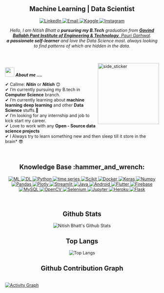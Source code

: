 <h2 align="center"><b>Machine Learning | Data Scientist </b></h2>

<!-- Social Media Information-->  
<p align="center">
   <a href="https://www.linkedin.com/in/nb-bhatt/" target="_blank">
    <img alt="LinkedIn" src="https://img.shields.io/badge/LinkedIn-0077B5?style=for-the-badge&logo=linkedin&logoColor=white">
  </a>   
   <a href="nbbhatt07@gmail.com" target="_blank">
    <img alt="Email" src="https://img.shields.io/badge/Email-D00000?style=for-the-badge&logo=stack-overflow&logoColor=white">
  </a>  
  <a href="https://www.kaggle.com/nbbhatt" target="_blank">
    <img alt="Kaggle" src="https://img.shields.io/badge/Kaggle-0077B5?style=for-the-badge&logo=Kaggle&logoColor=white">
  </a>  
 <a href="https://www.instagram.com/nb_bhatt/" target="_blank">
    <img alt="Instagram" src="https://img.shields.io/badge/-Instagram-D00000?style=for-the-badge&logo=HackerRank&logoColor=white">
  </a>
  </p>

<p align="center">
  <em>
    Hello, I am Nitish Bhatt a <b>pursuring my B.Tech</b> graduation from <a href="http://www.gbpec.ac.in/"> <b>Govind Ballabh Pant Institute of Engineering & Technology</b>, Pauri Garhwal</a>. <br>
    <b>a passionate self-learner</b> and love the Data Science most. </b>always looking to find patterns of which are hidden in the data.
  </em> 
  <br>
</p>
<br><br>
<img align="right" width=200px height=200px alt="side_sticker" src="https://media.giphy.com/media/TEnXkcsHrP4YedChhA/giphy.gif" />

<img src="https://media.giphy.com/media/iY8CRBdQXODJSCERIr/giphy.gif" width="30px">&nbsp;***About me ....***

✔ Callme: ***Nitin*** or ***Nitish*** 😊 <br>
✔ I’m currently pursuing my B.tech in **Computer Science** branch.<br>
✔ I’m currently learning about **machine learning** **deep learning** and other **Data Science** stuffs.🥰<br>
✔ I’m looking for any internship and job to kick start my career.<br>
✔ Love to work with any **Open - Source data science projects**<br>
✔ I Always try to learn something new and then sleep till it store in the brain* 😎<br><br><br>
 



<div align="center">
  
<h2>Knowledge Base :hammer_and_wrench:</h2>
  
  <a href="https://scikit-learn.org/stable/" target="_blank"> 
    <img alt="ML" src="https://img.shields.io/badge/Machine Learning-27338e?style=for-the-badge&logo=ml&logoColor=white">
  </a>
  
  <a href="https://www.tensorflow.org/resources/learn-ml">
    <img alt="DL" src="https://img.shields.io/badge/Deep Learning-2CA5E0?style=for-the-badge&logo=docker&logoColor=white">
  </a>

   <a href="https://www.python.org" target="_blank">
    <img alt="Python" src="https://img.shields.io/badge/Python-3776AB?style=for-the-badge&logo=python&logoColor=white">
  </a>
  
   <a href="https://facebook.github.io/prophet/" target="_blank">
    <img alt="time series" src="https://img.shields.io/badge/Time Series-239120.svg?&style=for-the-badge&logo=Jupyter&logoColor=white">
  </a>

   <a href="https://scikit-learn.org/" target="_blank">
    <img alt="Scikit" src="https://img.shields.io/badge/scikit_learn-F7931E?style=for-the-badge&logo=scikit-learn&logoColor=white">
  </a>
  
  <a href="https://www.docker.com/">
    <img alt="Docker" src="https://img.shields.io/badge/Docker-2CA5E0?style=for-the-badge&logo=docker&logoColor=white">
  </a>

   <a href="https://keras.io/" target="_blank">
    <img alt="Keras" src="https://img.shields.io/badge/Keras-D00000?style=for-the-badge&logo=Keras&logoColor=white">
  </a>

   <a href="https://numpy.org/" target="_blank">
    <img alt="Numpy" src="https://img.shields.io/badge/Numpy-777BB4?style=for-the-badge&logo=numpy&logoColor=white">
  </a>

   <a href="https://pandas.pydata.org/" target="_blank">
    <img alt="Pandas" src="https://img.shields.io/badge/Pandas-2C2D72?style=for-the-badge&logo=pandas&logoColor=white">
  </a>

   <a href="https://plotly.com/" target="_blank">
    <img alt="Plotly" src="https://img.shields.io/badge/Plotly-239120?style=for-the-badge&logo=plotly&logoColor=white">
  </a>

   <a href="https://streamlit.io/" target="_blank">
    <img alt="Streamlit" src="https://img.shields.io/badge/Streamlit-FF4B4B?style=for-the-badge&logo=Streamlit&logoColor=white">
  </a>
   
   <a href="https://www.java.com" target="_blank"> 
    <img alt="Java" src="https://img.shields.io/badge/Java-ED8B00?style=for-the-badge&logo=java&logoColor=white">
  </a>
   
   <a href="https://www.android.com/intl/en_in/" target="_blank"> 
    <img alt="Android" src="https://img.shields.io/badge/Android-2C2D72?style=for-the-badge&logo=java&logoColor=white">
  </a>
   
   <a href="https://flutter.dev/" target="_blank"> 
    <img alt="Flutter" src="https://img.shields.io/badge/Flutter-239120?style=for-the-badge&logo=java&logoColor=white">
  </a>
   
   <a href="https://firebase.google.com/" target="_blank"> 
    <img alt="Firebase" src="https://img.shields.io/badge/Firebase-777BB4?style=for-the-badge&logo=java&logoColor=white">
  </a>
   
<a href="https://www.mysql.com/">
   <img alt="MySQL" src="https://img.shields.io/badge/Microsoft%20SQL%20Server-CC2927?style=for-the-badge&logo=microsoft%20sql%20server&logoColor=white">
   </a>

   <a href="https://opencv.org/" target="_blank">
    <img alt="OpenCV" src="https://img.shields.io/badge/OpenCV-27338e?style=for-the-badge&logo=OpenCV&logoColor=white">
  </a>
   
   <a href="https://www.selenium.dev/" target="_blank">
    <img alt="Selenium" src="https://img.shields.io/badge/Selenium-43B02A?style=for-the-badge&logo=Selenium&logoColor=white">
  </a>
   
   <a href="https://jupyter.org/" target="_blank">
    <img alt="Jupyter" src="https://img.shields.io/badge/Jupyter-F37626.svg?&style=for-the-badge&logo=Jupyter&logoColor=white">
  </a>
   
   <a href="https://www.heroku.com/">
  <img alt="Heroku" src="https://img.shields.io/badge/Heroku-430098?style=for-the-badge&logo=heroku&logoColor=white">
  </a>

   <a href="https://www.flask.com/">
  <img alt="Flask" src="https://img.shields.io/badge/Flask-FF4B4B?style=for-the-badge&logo=flask&logoColor=white">
  </a>
   <br> 
   
   </div>
   
 <br> <h2 align="center">Github Stats</h2>
 <p align="center">
  <img alt="Nitish Bhatt's Github Stats" src="https://github-readme-stats.vercel.app/api?username=NitishBhatt07&show_icons=true&theme=tokyonight">
   </p>
  <h2 align="center">Top Langs</h2>
  <p align="center">
   <img alt="Top Langs" src="https://github-readme-stats.vercel.app/api/top-langs/?username=NitishBhatt07&layout=compact&theme=tokyonight">
  </p>

  <h2 align="center">Github Contribution Graph</h2><br>
 <a href="https://github.com/NitishBhatt07/"><img alt="Activity Graph" src="https://activity-graph.herokuapp.com/graph?username=NitishBhatt07&bg_color=1F222E&color=F8D866&line=F85D7F&point=FFFFFF&hide_border=true" /></a>
<Br>
   
   
   <!--
   <h4 align="center">Visitor's count :eyes:</h4>
<p align="center"><img src="https://profile-counter.glitch.me/{NitishBhattO7}/count.svg" alt="AnhellO :: Visitor's Count" /></p>
-->





   

